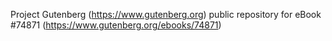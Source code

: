 Project Gutenberg (https://www.gutenberg.org) public repository for
eBook #74871 (https://www.gutenberg.org/ebooks/74871)
